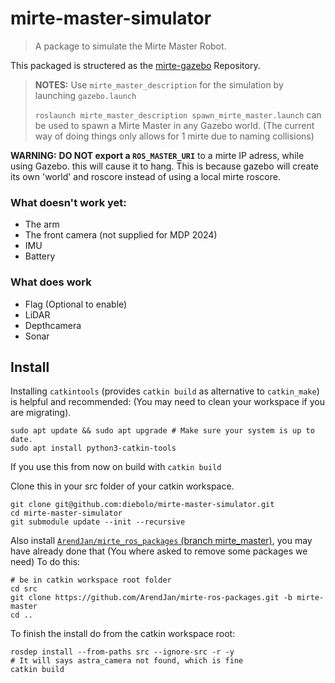 # mirte-master-simulator
> A package to simulate the Mirte Master Robot.

This packaged is structered as the [mirte-gazebo](https://github.com/ArendJan/mirte-gazebo/tree/rsp) Repository.

> **NOTES:**
> Use `mirte_master_description` for the simulation by launching `gazebo.launch`
> 
> `roslaunch mirte_master_description spawn_mirte_master.launch` can be used to spawn a Mirte Master in any Gazebo world.
> (The current way of doing things only allows for 1 mirte due to naming collisions)


**WARNING:** **DO NOT export a `ROS_MASTER_URI`** to a mirte IP adress, while using Gazebo. this will cause it to hang. This is because gazebo will create its own 'world' and roscore instead of using a local mirte roscore.


### What doesn't work yet:
- The arm
- The front camera (not supplied for MDP 2024)
- IMU
- Battery

### What does work
- Flag  (Optional to enable)
- LiDAR
- Depthcamera
- Sonar

## Install
Installing `catkintools` (provides `catkin build` as alternative to `catkin_make`) is helpful and recommended: (You may need to clean your workspace if you are migrating).
```
sudo apt update && sudo apt upgrade # Make sure your system is up to date.
sudo apt install python3-catkin-tools
```
If you use this from now on build with `catkin build`

Clone this in your src folder of your catkin workspace.
```
git clone git@github.com:diebolo/mirte-master-simulator.git
cd mirte-master-simulator
git submodule update --init --recursive
```
<!-- rosdep install --from-paths src --ignore-src -r -y -->
Also install [`ArendJan/mirte_ros_packages` (branch mirte_master)](https://github.com/ArendJan/mirte-ros-packages/tree/mirte-master), you may have already done that (You where asked to remove some packages we need)
To do this:
```
# be in catkin workspace root folder
cd src
git clone https://github.com/ArendJan/mirte-ros-packages.git -b mirte-master
cd ..
```
<!-- catkin config --skiplist mirte_bringup # This package will always fail to build so ignore it. -->

To finish the install do from the catkin workspace root:
```
rosdep install --from-paths src --ignore-src -r -y
# It will says astra_camera not found, which is fine
catkin build
```
<!-- rosdep install --from-paths src --ignore-packages-from-source --rosdistro noetic -y -->


<!-- ## Setup notes -->
 <!-- - Use the patched version of [RidgeBack control](https://github.com/ArendJan/ridgeback/tree/melodic-devel) -->